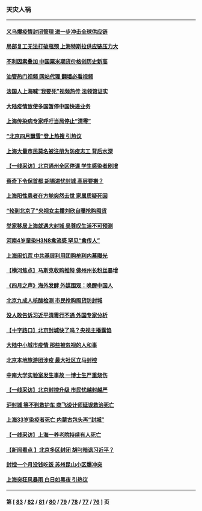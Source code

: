 ### 天灾人祸
---
#### [义乌爆疫情封闭管理 进一步冲击全球供应链](../../pages/ncid280/n13721924.md?04280445) 
#### [局部复工无法打破瓶颈 上海特斯拉供应链压力大](../../pages/ncid280/n13721889.md?04280445) 
#### [不利因素叠加 中国粟米期货价格创历史新高](../../pages/ncid280/n13721886.md?04280445) 
#### [油管热门视频 网站代理 翻墙必看视频](http://209.222.30.114:81/youtube.html?04280445)
#### [法国人上海喊“我要死”视频热传 法领馆证实](../../pages/ncid280/n13721899.md?04280445) 
#### [大陆疫情致使多国暂停中国快递业务](../../pages/ncid280/n13721857.md?04280445) 
#### [上海传染病专家呼吁当局停止“清零”](../../pages/ncid280/n13721825.md?04280445) 
#### [“北京四月飘雪”登上热搜 引热议](../../pages/ncid280/n13721703.md?04280445) 
#### [上海大量市民莫名被注册为防疫志工 背后水深](../../pages/ncid280/n13721701.md?04280445) 
#### [【一线采访】北京通州全区停课 学生感染者剧增](../../pages/ncid280/n13721658.md?04280445) 
#### [蔡奇下令保首都 胡锡进忧封城 高层要搬？](../../pages/ncid280/n13721660.md?04280445) 
#### [上海阳性患者在方舱突然去世 家属质疑死因](../../pages/ncid280/n13721615.md?04280445) 
#### [“轮到北京了”央视女主播刘欣自曝抢购囤货](../../pages/ncid280/n13721547.md?04280445) 
#### [举家移居上海就遇大封城 吴尊叹生活不可预测](../../pages/ncid280/n13721353.md?04280445) 
#### [河南4岁童染H3N8禽流感 罕见“禽传人”](../../pages/ncid280/n13721368.md?04280445) 
#### [上海闹饥荒 中共基层利用团购牟利内幕曝光](../../pages/ncid280/n13721214.md?04280445) 
#### [【横河焦点】马斯克收购推特 佛州州长粉丝暴增](../../pages/ncid280/n13721334.md?04280445) 
#### [《四月之声》海外发酵 外媒围观：唤醒中国人](../../pages/ncid280/n13720982.md?04280445) 
#### [北京九成人核酸检测 市民抢购囤货防封城](../../pages/ncid280/n13721135.md?04280445) 
#### [没人敢告诉习近平清零行不通 外国专家分析](../../pages/ncid280/n13720943.md?04280445) 
#### [【十字路口】北京封城快了吗？央视主播露馅](../../pages/ncid280/n13721080.md?04280445) 
#### [大陆中小城市疫情 那些被忽视的人和事](../../pages/ncid280/n13721015.md?04280445) 
#### [北京本地旅游团涉疫 最大社区立马封控](../../pages/ncid280/n13720803.md?04280445) 
#### [中南大学实验室发生事故 一博士生严重烧伤](../../pages/ncid280/n13720927.md?04280445) 
#### [【一线采访】北京封控升级 市民忧越封越严](../../pages/ncid280/n13720886.md?04280445) 
#### [沪封城 等不到救护车 商飞设计师延误救治死亡](../../pages/ncid280/n13720875.md?04280445) 
#### [上海33岁染疫者死亡 内蒙古包头再“封城”](../../pages/ncid280/n13720802.md?04280445) 
#### [【一线采访】上海一养老院持续有人死亡](../../pages/ncid280/n13720350.md?04280445) 
#### [【新闻看点 】北京多区封闭 胡叼暗讽习近平？](../../pages/ncid280/n13720389.md?04280445) 
#### [封控一个月没钱吃饭 苏州昆山小区爆冲突](../../pages/ncid280/n13720716.md?04280445) 
#### [上海突狂风暴雨 白日如黑夜 引热议](../../pages/ncid280/n13720618.md?04280445) 

---
#### 第 [ [83](./83.md?04280445) / [82](./82.md?04280445) / [81](./81.md?04280445) / [80](./80.md?04280445) / [79](./79.md?04280445) / [78](./78.md?04280445) / [77](./77.md?04280445) / [76](./76.md?04280445) ] 页
